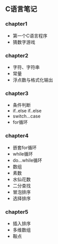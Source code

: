 ## C语言笔记

### chapter1
- 第一个C语言程序
- 猜数字游戏


### chapter2
- 字符、字符串
- 常量
- 浮点数与格式化输出


### chapter3
- 条件判断
- if..else if..else
- switch...case
- for循环


### chapter4
- 嵌套for循环
- while循环
- do...while循环
- 数组
- 素数
- 水仙花数
- 二分查找
- 冒泡排序
- 选择排序


### chapter5
- 插入排序
- 多维数组
- 鞍点



